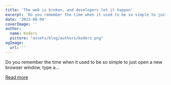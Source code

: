 ```yaml
---
title: 'The web is broken, and developers let it happen'
excerpt: 'Do you remember the time when it used to be so simple to just open a new browser window, type a...'
date: '2023-08-09'
coverImage: ''
author:
  name: Koders
  picture: "assets/blog/authors/koders.png"
ogImage:
  url: ''
---
```


Do you remember the time when it used to be so simple to just open a new browser window, type a...

[Read more](https://dev.to/soulwish/the-web-is-broken-and-developers-let-it-happen-3cm5)
